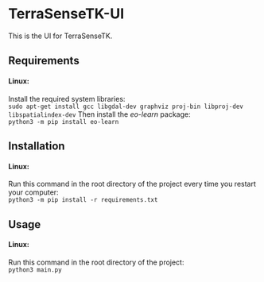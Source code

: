 TerraSenseTK-UI
===

This is the UI for TerraSenseTK.
## Requirements
#### Linux:
Install the required system libraries:  
```sudo apt-get install gcc libgdal-dev graphviz proj-bin libproj-dev libspatialindex-dev```
Then install the *eo-learn* package:  
```python3 -m pip install eo-learn```
## Installation
#### Linux:
Run this command in the root directory of the project every time you restart your computer:  
```python3 -m pip install -r requirements.txt```
## Usage
#### Linux:
Run this command in the root directory of the project:  
```python3 main.py```